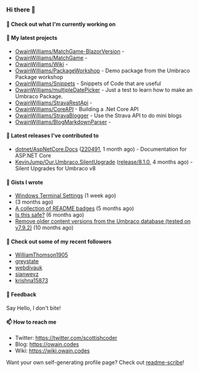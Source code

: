 ### Hi there 👋

#### 👷 Check out what I'm currently working on


#### 🌱 My latest projects

- [OwainWilliams/MatchGame-BlazorVersion](https://github.com/OwainWilliams/MatchGame-BlazorVersion) - 
- [OwainWilliams/MatchGame](https://github.com/OwainWilliams/MatchGame) - 
- [OwainWilliams/Wiki](https://github.com/OwainWilliams/Wiki) - 
- [OwainWilliams/PackageWorkshop](https://github.com/OwainWilliams/PackageWorkshop) - Demo package from the Umbraco Package workshop
- [OwainWilliams/Snippets](https://github.com/OwainWilliams/Snippets) - Snippets of Code that are useful
- [OwainWilliams/multipleDatePicker](https://github.com/OwainWilliams/multipleDatePicker) - Just a test to learn how to make an Umbraco Package.
- [OwainWilliams/StravaRestApi](https://github.com/OwainWilliams/StravaRestApi) - 
- [OwainWilliams/CoreAPI](https://github.com/OwainWilliams/CoreAPI) - Building a .Net Core API
- [OwainWilliams/StravaBlogger](https://github.com/OwainWilliams/StravaBlogger) - Use the Strava API to do mini blogs
- [OwainWilliams/BlogMarkdownParser](https://github.com/OwainWilliams/BlogMarkdownParser) - 

#### 🔭 Latest releases I've contributed to

- [dotnet/AspNetCore.Docs](https://github.com/dotnet/AspNetCore.Docs) ([220491](https://github.com/dotnet/AspNetCore.Docs/releases/tag/220491), 1 month ago) - Documentation for ASP.NET Core
- [KevinJump/Our.Umbraco.SilentUpgrade](https://github.com/KevinJump/Our.Umbraco.SilentUpgrade) ([release/8.1.0](https://github.com/KevinJump/Our.Umbraco.SilentUpgrade/releases/tag/release%2F8.1.0), 4 months ago) - Silent Upgrades for Umbraco v8


#### 📓 Gists I wrote

- [Windows Terminal Settings](https://gist.github.com/35c216f6fd5e7dd2f7ae772c714fe229) (1 week ago)
- [](https://gist.github.com/69bbbac5d647c0859bd8301d4e661748) (3 months ago)
- [A collection of README badges](https://gist.github.com/b55a61db0867b660ae3c5995feab11ff) (5 months ago)
- [Is this safe?](https://gist.github.com/77e42779ff21af04da069e370d6a56f9) (6 months ago)
- [Remove older content versions from the Umbraco database (tested on v7.9.2)](https://gist.github.com/1f41818f3eddd09b22138c321a69c91c) (10 months ago)



#### 👯 Check out some of my recent followers

- [WilliamThomson1905](https://github.com/WilliamThomson1905)
- [greystate](https://github.com/greystate)
- [webdivauk](https://github.com/webdivauk)
- [sianwevz](https://github.com/sianwevz)
- [krishna15873](https://github.com/krishna15873)

#### 💬 Feedback

Say Hello, I don't bite!

#### 📫 How to reach me

- Twitter: https://twitter.com/scottishcoder
- Blog: https://owain.codes
- Wiki: https://wiki.owain.codes

Want your own self-generating profile page? Check out [readme-scribe](https://github.com/muesli/readme-scribe)!
